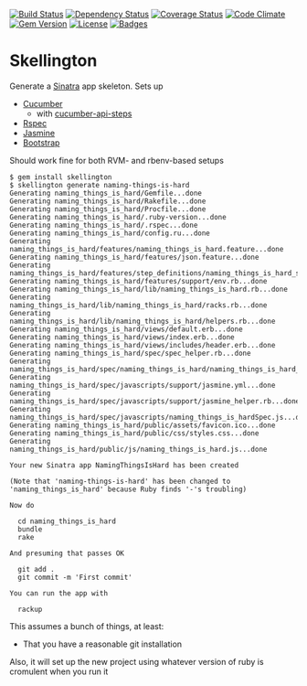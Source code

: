 [![Build Status](http://img.shields.io/travis/pikesley/skellington.svg?style=flat-square)](https://travis-ci.org/pikesley/skellington)
[![Dependency Status](http://img.shields.io/gemnasium/pikesley/skellington.svg?style=flat-square)](https://gemnasium.com/pikesley/skellington)
[![Coverage Status](http://img.shields.io/coveralls/pikesley/skellington.svg?style=flat-square)](https://coveralls.io/r/pikesley/skellington)
[![Code Climate](http://img.shields.io/codeclimate/github/pikesley/skellington.svg?style=flat-square)](https://codeclimate.com/github/pikesley/skellington)
[![Gem Version](http://img.shields.io/gem/v/skellington.svg?style=flat-square)](https://rubygems.org/gems/skellington)
[![License](http://img.shields.io/:license-mit-blue.svg?style=flat-square)](http://pikesley.mit-license.org)
[![Badges](http://img.shields.io/:badges-7/7-ff6799.svg?style=flat-square)](https://github.com/badges/badgerbadgerbadger)

# Skellington

Generate a [Sinatra](http://www.sinatrarb.com/) app skeleton. Sets up

* [Cucumber](https://cucumber.io/)
  * with [cucumber-api-steps](https://github.com/jayzes/cucumber-api-steps)
* [Rspec](http://rspec.info/)
* [Jasmine](http://jasmine.github.io/2.0/introduction.html)
* [Bootstrap](http://getbootstrap.com/)

Should work fine for both RVM- and rbenv-based setups

    $ gem install skellington
    $ skellington generate naming-things-is-hard
    Generating naming_things_is_hard/Gemfile...done
    Generating naming_things_is_hard/Rakefile...done
    Generating naming_things_is_hard/Procfile...done
    Generating naming_things_is_hard/.ruby-version...done
    Generating naming_things_is_hard/.rspec...done
    Generating naming_things_is_hard/config.ru...done
    Generating naming_things_is_hard/features/naming_things_is_hard.feature...done
    Generating naming_things_is_hard/features/json.feature...done
    Generating naming_things_is_hard/features/step_definitions/naming_things_is_hard_steps.rb...done
    Generating naming_things_is_hard/features/support/env.rb...done
    Generating naming_things_is_hard/lib/naming_things_is_hard.rb...done
    Generating naming_things_is_hard/lib/naming_things_is_hard/racks.rb...done
    Generating naming_things_is_hard/lib/naming_things_is_hard/helpers.rb...done
    Generating naming_things_is_hard/views/default.erb...done
    Generating naming_things_is_hard/views/index.erb...done
    Generating naming_things_is_hard/views/includes/header.erb...done
    Generating naming_things_is_hard/spec/spec_helper.rb...done
    Generating naming_things_is_hard/spec/naming_things_is_hard/naming_things_is_hard_spec.rb...done
    Generating naming_things_is_hard/spec/javascripts/support/jasmine.yml...done
    Generating naming_things_is_hard/spec/javascripts/support/jasmine_helper.rb...done
    Generating naming_things_is_hard/spec/javascripts/naming_things_is_hardSpec.js...done
    Generating naming_things_is_hard/public/assets/favicon.ico...done
    Generating naming_things_is_hard/public/css/styles.css...done
    Generating naming_things_is_hard/public/js/naming_things_is_hard.js...done

    Your new Sinatra app NamingThingsIsHard has been created

    (Note that 'naming-things-is-hard' has been changed to 'naming_things_is_hard' because Ruby finds '-'s troubling)

    Now do

      cd naming_things_is_hard
      bundle
      rake

    And presuming that passes OK

      git add .
      git commit -m 'First commit'

    You can run the app with

      rackup

This assumes a bunch of things, at least:

* That you have a reasonable git installation

Also, it will set up the new project using whatever version of ruby is cromulent when you run it
